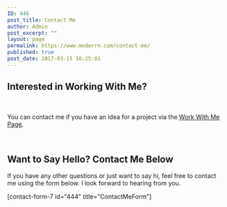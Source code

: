 ```yaml
---
ID: 446
post_title: Contact Me
author: Admin
post_excerpt: ""
layout: page
permalink: https://www.moderrn.com/contact-me/
published: true
post_date: 2017-03-15 16:25:01
---
```

<h2>Interested in Working With Me?</h2>
<br>

You can contact me if you have an idea for a project via the <a href="https://www.moderrn.com/work-with-me/">Work With Me Page</a>.

<br>

<h2>Want to Say Hello? Contact Me Below</h2>
If you have any other questions or just want to say hi, feel free to contact me using the form below. I look forward to hearing from you.

[contact-form-7 id="444" title="ContactMeForm"]